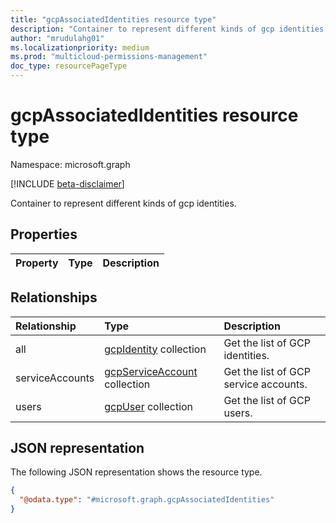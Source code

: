 ```yaml
---
title: "gcpAssociatedIdentities resource type"
description: "Container to represent different kinds of gcp identities."
author: "mrudulahg01"
ms.localizationpriority: medium
ms.prod: "multicloud-permissions-management"
doc_type: resourcePageType
---
```


# gcpAssociatedIdentities resource type

Namespace: microsoft.graph

[!INCLUDE [beta-disclaimer](../../includes/beta-disclaimer.md)]

Container to represent different kinds of gcp identities.

## Properties
|Property|Type|Description|
|:---|:---|:---|

## Relationships
|Relationship|Type|Description|
|:---|:---|:---|
|all|[gcpIdentity](../resources/gcpidentity.md) collection|Get the list of GCP identities.|
|serviceAccounts|[gcpServiceAccount](../resources/gcpserviceaccount.md) collection|Get the list of GCP service accounts.|
|users|[gcpUser](../resources/gcpuser.md) collection|Get the list of GCP users.|

## JSON representation
The following JSON representation shows the resource type.
<!-- {
  "blockType": "resource",
  "@odata.type": "microsoft.graph.gcpAssociatedIdentities"
}
-->
``` json
{
  "@odata.type": "#microsoft.graph.gcpAssociatedIdentities"
}
```

